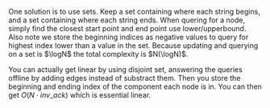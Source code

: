 One solution is to use sets. Keep a set containing where each string begins, and a set containing where each string ends. When quering for a node, simply find the closest start point and end point use lower/upperbound. Also note we store the beginning indices as negative values to query for highest index lower than a value in the set. Because updating and querying on a set is $\logN$ the total complexity is $N(\logN)$.

You can actually get linear by using disjoint set, answering the queries offline by adding edges instead of substract them. Then you store the beginning and ending index of the component each node is in. You can then get $O(N \cdot inv\_ack)$ which is essential linear.
